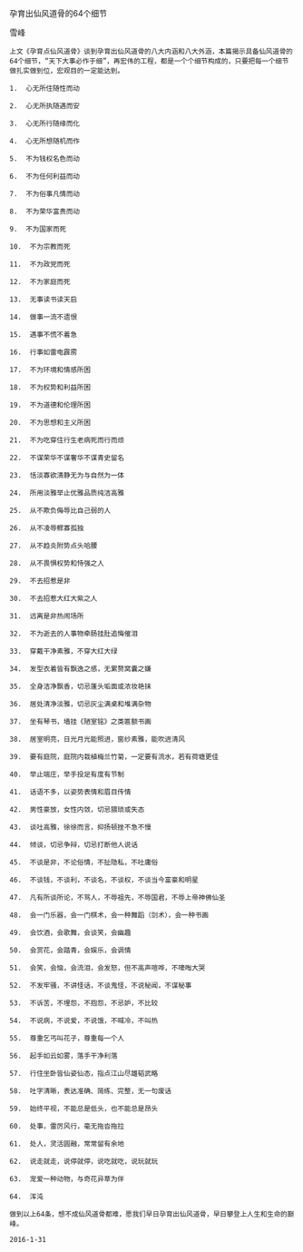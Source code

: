 孕育出仙风道骨的64个细节

雪峰


    上文《孕育点仙风道骨》谈到孕育出仙风道骨的八大内涵和八大外涵，本篇揭示具备仙风道骨的64个细节，“天下大事必作于细”，再宏伟的工程，都是一个个细节构成的，只要把每一个细节做扎实做到位，宏观目的一定能达到。

    1.  心无所住随性而动

    2.  心无所执随遇而安

    3.  心无所行随缘而化

    4.  心无所想随机而作

    5.  不为钱权名色而动

    6.  不为任何利益而动

    7.  不为俗事凡情而动

    8.  不为荣华富贵而动

    9.  不为国家而死

    10.  不为宗教而死

    11.  不为政党而死

    12.  不为家庭而死

    13.  无事读书读天启

    14.  做事一流不遗恨

    15.  遇事不慌不着急

    16.  行事如雷电霹雳

    17.  不为环境和情感所困

    18.  不为权势和利益所困

    19.  不为道德和伦理所困

    20.  不为思想和主义所困

    21.  不为吃穿住行生老病死而行而烦

    22.  不谋荣华不谋奢华不谋青史留名

    23.  恬淡寡欲清静无为与自然为一体

    24.  所用淡雅举止优雅品质纯洁高雅

    25.  从不欺负侮辱比自己弱的人

    26.  从不凌辱鳏寡孤独

    27.  从不趋炎附势点头哈腰

    28.  从不畏惧权势和恃强之人

    29.  不去招惹是非

    30.  不去招惹大红大紫之人

    31.  远离是非热闹场所

    32.  不为逝去的人事物牵肠挂肚追悔催泪

    33.  穿戴干净素雅，不穿大红大绿

    34.  发型衣着皆有飘逸之感，无累赘窝囊之嫌

    35.  全身洁净飘香，切忌蓬头垢面或浓妆艳抹

    36.  居处清净淡雅，切忌灰尘满桌和堆满杂物

    37.  坐有琴书，墙挂《陋室铭》之类匾额书画

    38.  居室明亮，日光月光能照进，窗纱素雅，能吹进清风

    39.  要有庭院，庭院内栽植梅兰竹菊，一定要有流水，若有荷塘更佳

    40.  举止端庄，举手投足有度有节制

    41.  话语不多，以姿势表情和眉目传情

    42.  男性豪放，女性内敛，切忌猥琐或失态

    43.  谈吐高雅，徐徐而言，抑扬顿挫不急不慢

    44.  倾谈，切忌争辩，切忌打断他人说话

    45.  不谈是非，不论俗情，不扯隐私，不吐庸俗

    46.  不谈钱，不谈利，不谈名，不谈权，不谈当今富豪和明星

    47.  凡有所谈所论，不骂人，不辱祖先，不辱国君，不辱上帝神佛仙圣

    48.  会一门乐器，会一门棋术，会一种舞蹈（剑术），会一种书画

    49.  会饮酒，会歌舞，会谈笑，会幽趣

    50.  会赏花，会踏青，会娱乐，会调情

    51.  会笑，会恼，会流泪，会发怒，但不高声喧哗，不嚎啕大哭

    52.  不发牢骚，不讲怪话，不谈鬼怪，不说秘闻，不谋秘事

    53.  不诉苦，不埋怨，不抱怨，不忌妒，不比较

    54.  不说病，不说爱，不说饿，不喊冷，不叫热

    55.  尊重乞丐叫花子，尊重每一个人

    56.  起手如云如雾，落手干净利落

    57.  行住坐卧皆仙姿仙态，指点江山尽雄韬武略

    58.  吐字清晰，表达准确、简练、完整，无一句废话

    59.  始终平视，不能总是低头，也不能总是昂头

    60.  处事，雷厉风行，毫无拖沓拖拉

    61.  处人，灵活圆融，常常留有余地

    62.  说走就走，说停就停，说吃就吃，说玩就玩

    63.  宠爱一种动物，与奇花异草为伴

    64.  浑沌

    做到以上64条，想不成仙风道骨都难，愿我们早日孕育出仙风道骨，早日攀登上人生和生命的巅峰。

    2016-1-31



